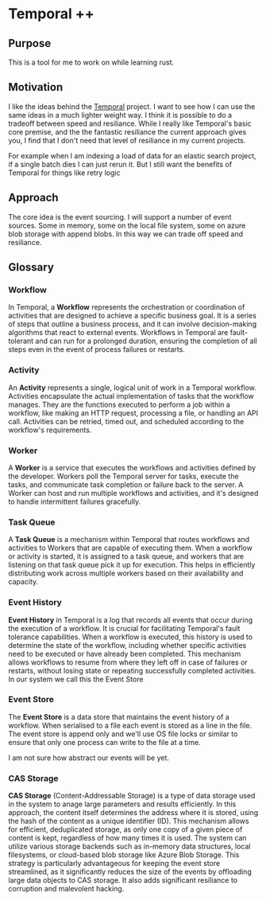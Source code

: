 # Temporal ++

## Purpose
This is a tool for me to work on while learning rust.

## Motivation
I like the ideas behind the [Temporal](https://temporal.io/) project. I want
to see how I can use the same ideas in a much lighter weight way. I think it is
possible to do a tradeoff between speed and resiliance. While I really like Temporal's
basic core premise, and the the fantastic resiliance the current approach gives you, I find
that I don't need that level of resiliance in my current projects. 

For example when I am indexing a load of data for an elastic search project, if a single batch
dies I can just rerun it. But I still want the benefits of Temporal for things like retry logic

## Approach
The core idea is the event sourcing. I will support a number of event sources. Some in memory, some
on the local file system, some on azure blob storage with append blobs. In this way we can trade off
speed and resiliance.

## Glossary

### Workflow
In Temporal, a **Workflow** represents the orchestration or coordination of activities that are
designed to achieve a specific business goal. It is a series of steps that outline a business 
process, and it can involve decision-making algorithms that react to external events. Workflows
in Temporal are fault-tolerant and can run for a prolonged duration, ensuring the completion of
all steps even in the event of process failures or restarts.

### Activity
An **Activity** represents a single, logical unit of work in a Temporal workflow. Activities 
encapsulate the actual implementation of tasks that the workflow manages. They are the 
functions executed to perform a job within a workflow, like making an HTTP request, processing 
a file, or handling an API call. Activities can be retried, timed out, and scheduled according 
to the workflow's requirements.

### Worker
A **Worker** is a service that executes the workflows and activities defined by the developer.
Workers poll the Temporal server for tasks, execute the tasks, and communicate task completion
or failure back to the server. A Worker can host and run multiple workflows and activities, 
and it's designed to handle intermittent failures gracefully.

### Task Queue
A **Task Queue** is a mechanism within Temporal that routes workflows and activities to Workers 
that are capable of executing them. When a workflow or activity is started, it is assigned to a
task queue, and workers that are listening on that task queue pick it up for execution. This
helps in efficiently distributing work across multiple workers based on their availability and 
capacity.

### Event History
**Event History** in Temporal is a log that records all events that occur during the execution
of a workflow. It is crucial for facilitating Temporal's fault tolerance capabilities. When a
workflow is executed, this history is used to determine the state of the workflow, including
whether specific activities need to be executed or have already been completed. This mechanism
allows workflows to resume from where they left off in case of failures or restarts, without 
losing state or repeating successfully completed activities. In our system we call this the 
Event Store

### Event Store
The **Event Store** is a data store that maintains the event history of a workflow. When serialised
to a file each event is stored as a line in the file. The event store is append only and we'll use
OS file locks or similar to ensure that only one process can write to the file at a time.

I am not sure how abstract our events will be yet. 

### CAS Storage
**CAS Storage** (Content-Addressable Storage) is a type of data storage used in the system to 
anage large parameters and results efficiently. In this approach, the content itself determines
the address where it is stored, using the hash of the content as a unique identifier (ID). 
This mechanism allows for efficient, deduplicated storage, as only one copy of a given piece of 
content is kept, regardless of how many times it is used. The system can utilize various storage
backends such as in-memory data structures, local filesystems, or cloud-based blob storage like 
Azure Blob Storage. This strategy is particularly advantageous for keeping the event store 
streamlined, as it significantly reduces the size of the events by offloading large data objects 
to CAS storage. It also adds significant resiliance to corruption and malevolent hacking.



